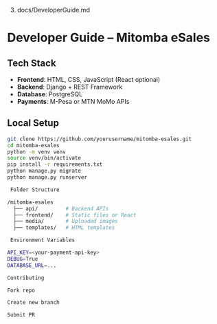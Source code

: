 3. docs/DeveloperGuide.md

# Developer Guide – Mitomba eSales

##  Tech Stack
- **Frontend**: HTML, CSS, JavaScript (React optional)
- **Backend**: Django + REST Framework
- **Database**: PostgreSQL
- **Payments**: M-Pesa or MTN MoMo APIs

##  Local Setup
```bash
git clone https://github.com/yourusername/mitomba-esales.git
cd mitomba-esales
python -m venv venv
source venv/bin/activate
pip install -r requirements.txt
python manage.py migrate
python manage.py runserver

 Folder Structure

/mitomba-esales
  ├── api/         # Backend APIs
  ├── frontend/    # Static files or React
  ├── media/       # Uploaded images
  ├── templates/   # HTML templates

 Environment Variables

API_KEY=<your-payment-api-key>
DEBUG=True
DATABASE_URL=...

Contributing

Fork repo

Create new branch

Submit PR

